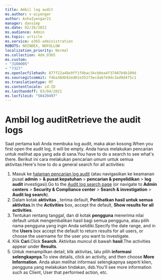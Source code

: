 ```yaml
---
title: Ambil log audit
ms.author: v-aiyengar
author: AshaIyengar21
manager: dansimp
ms.date: 02/26/2021
ms.audience: Admin
ms.topic: article
ms.service: o365-administration
ROBOTS: NOINDEX, NOFOLLOW
localization_priority: Normal
ms.collection: Adm_O365
ms.custom:
- "3100005"
- "7327"
ms.openlocfilehash: 877f22a48e9ff1f4bac34cb0ea4f37407b4b109d
ms.sourcegitcommit: f4ba304b92ed01e35273ecda67e9dc3ad9d475c1
ms.translationtype: MT
ms.contentlocale: id-ID
ms.lasthandoff: 03/04/2021
ms.locfileid: "50429497"
---
```

# <a name="retrieve-the-audit-logs"></a><span data-ttu-id="56f26-102">Ambil log audit</span><span class="sxs-lookup"><span data-stu-id="56f26-102">Retrieve the audit logs</span></span>

<span data-ttu-id="56f26-103">Saat pertama kali Anda membuka log audit, maka akan kosong.</span><span class="sxs-lookup"><span data-stu-id="56f26-103">When you first open the audit log, it will be empty.</span></span> <span data-ttu-id="56f26-104">Anda harus melakukan pencarian untuk melihat apa yang ada di sana.</span><span class="sxs-lookup"><span data-stu-id="56f26-104">You have to do a search to see what's there.</span></span> <span data-ttu-id="56f26-105">Berikut ini cara melakukan pencarian umum untuk semua aktivitas:</span><span class="sxs-lookup"><span data-stu-id="56f26-105">Here's how to do a general search for all activities:</span></span>

1. <span data-ttu-id="56f26-106">Masuk ke [halaman pencarian log audit](https://protection.office.com/#/unifiedauditlog) (atau navigasikan ke keamanan pusat **admin**  >  **& pusat kepatuhan**  >  **pencarian & penyelidikan**  >  **log audit** investigasi).</span><span class="sxs-lookup"><span data-stu-id="56f26-106">Go to the [Audit log search page](https://protection.office.com/#/unifiedauditlog) (or navigate to  **Admin centers** > **Security & Compliance center** > **Search & investigation** > **Audit log search**).</span></span>
1. <span data-ttu-id="56f26-107">Dalam kotak **aktivitas** , terima default, **Perlihatkan hasil untuk semua aktivitas**.</span><span class="sxs-lookup"><span data-stu-id="56f26-107">In the **Activities** box, accept the default, **Show results for all activities**.</span></span>
1. <span data-ttu-id="56f26-108">Tentukan rentang tanggal, dan di kotak **pengguna** menerima nilai default untuk mengembalikan hasil bagi semua pengguna, atau pilih nama pengguna yang ingin Anda selidiki.</span><span class="sxs-lookup"><span data-stu-id="56f26-108">Specify the date range, and in the **Users** box accept the default to return results for all users, or choose the username for the user you want to investigate.</span></span>
1. <span data-ttu-id="56f26-109">Klik **Cari**.</span><span class="sxs-lookup"><span data-stu-id="56f26-109">Click **Search**.</span></span> <span data-ttu-id="56f26-110">Aktivitas muncul di bawah **hasil**.</span><span class="sxs-lookup"><span data-stu-id="56f26-110">The activities appear under **Results**.</span></span>
1. <span data-ttu-id="56f26-111">Untuk menampilkan detail, klik aktivitas, lalu pilih **informasi selengkapnya**.</span><span class="sxs-lookup"><span data-stu-id="56f26-111">To view details, click an activity, and then choose **More Information**.</span></span> <span data-ttu-id="56f26-112">Anda akan melihat informasi selengkapnya seperti klien, pengguna yang melakukan tindakan, dsb.</span><span class="sxs-lookup"><span data-stu-id="56f26-112">You'll see more information such as Client, User that performed action, etc.</span></span>
